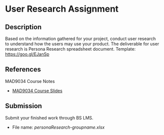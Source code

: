 # User Research Assignment

## Description

Based on the information gathered for your project, conduct user research to understand how the users may use your product. The deliverable for user research is Persona Research spreadsheet document. Template: <https://goo.gl/EJanSp>

## References

MAD9034 Course Notes
- [MAD9034 Course Slides](https://drive.google.com/drive/folders/1NIPEEpSmhYMkEWt5WsQyFekJgUcB-2-y?usp=sharing)

## Submission

Submit your finished work through BS LMS.
- File name: _personaResearch-groupname.xlsx_ 
